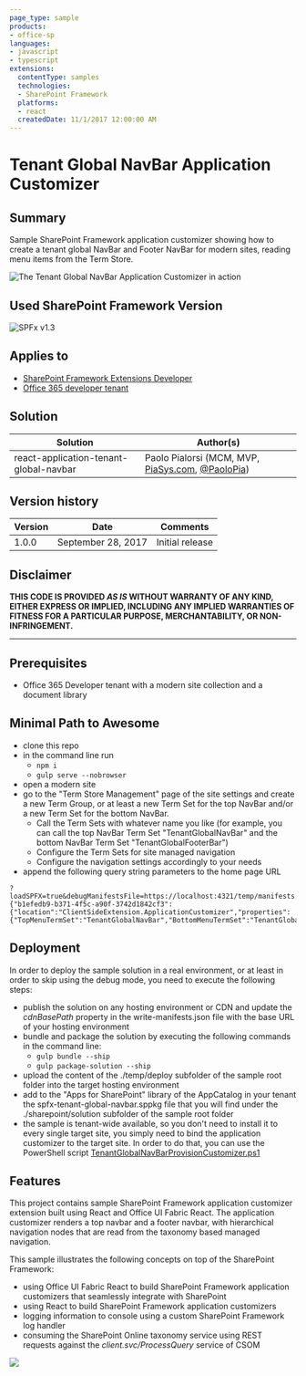 ```yaml
---
page_type: sample
products:
- office-sp
languages:
- javascript
- typescript
extensions:
  contentType: samples
  technologies:
  - SharePoint Framework
  platforms:
  - react
  createdDate: 11/1/2017 12:00:00 AM
---
```

# Tenant Global NavBar Application Customizer

## Summary

Sample SharePoint Framework application customizer showing how to create a tenant global NavBar and Footer NavBar for modern sites, reading menu items from the Term Store.

![The Tenant Global NavBar Application Customizer in action](./assets/Tenant-Global-NavBar.png)

## Used SharePoint Framework Version

![SPFx v1.3](https://img.shields.io/badge/SPFx-1.3-green.svg)

## Applies to

* [SharePoint Framework Extensions Developer](https://dev.office.com/sharepoint/docs/spfx/extensions/overview-extensions)
* [Office 365 developer tenant](http://dev.office.com/sharepoint/docs/spfx/set-up-your-developer-tenant)

## Solution

Solution|Author(s)
--------|---------
react-application-tenant-global-navbar|Paolo Pialorsi (MCM, MVP, [PiaSys.com](https://piasys.com), [@PaoloPia](https://twitter.com/PaoloPia))

## Version history

Version|Date|Comments
-------|----|--------
1.0.0|September 28, 2017|Initial release

## Disclaimer

**THIS CODE IS PROVIDED *AS IS* WITHOUT WARRANTY OF ANY KIND, EITHER EXPRESS OR IMPLIED, INCLUDING ANY IMPLIED WARRANTIES OF FITNESS FOR A PARTICULAR PURPOSE, MERCHANTABILITY, OR NON-INFRINGEMENT.**

---

## Prerequisites

* Office 365 Developer tenant with a modern site collection and a document library

## Minimal Path to Awesome

* clone this repo
* in the command line run
  * `npm i`
  * `gulp serve --nobrowser`
* open a modern site
* go to the "Term Store Management" page of the site settings and create a new Term Group, or at least a new Term Set for the top NavBar and/or a new Term Set for the bottom NavBar.
  * Call the Term Sets with whatever name you like (for example, you can call the top NavBar Term Set "TenantGlobalNavBar" and the bottom NavBar Term Set "TenantGlobalFooterBar")
  * Configure the Term Sets for site managed navigation
  * Configure the navigation settings accordingly to your needs
* append the following query string parameters to the home page URL

```text
?loadSPFX=true&debugManifestsFile=https://localhost:4321/temp/manifests.js&customActions={"b1efedb9-b371-4f5c-a90f-3742d1842cf3":{"location":"ClientSideExtension.ApplicationCustomizer","properties":{"TopMenuTermSet":"TenantGlobalNavBar","BottomMenuTermSet":"TenantGlobalFooterBar"}}}
```

## Deployment

In order to deploy the sample solution in a real environment, or at least in order to skip using the debug mode, you need to execute the following steps:
* publish the solution on any hosting environment or CDN and update the _cdnBasePath_ property in the write-manifests.json file with the base URL of your hosting environment
* bundle and package the solution by executing the following commands in the command line:
  * `gulp bundle --ship`
  * `gulp package-solution --ship`
* upload the content of the ./temp/deploy subfolder of the sample root folder into the target hosting environment
* add to the "Apps for SharePoint" library of the AppCatalog in your tenant the spfx-tenant-global-navbar.sppkg file that you will find under the ./sharepoint/solution subfolder of the sample root folder
* the sample is tenant-wide available, so you don't need to install it to every single target site, you simply need to bind the application customizer to the target site. In order to do that, you can use the PowerShell script [TenantGlobalNavBarProvisionCustomizer.ps1](./TenantGlobalNavBarProvisionCustomizer.ps1)

## Features

This project contains sample SharePoint Framework application customizer extension built using React and Office UI Fabric React. The application customizer renders a top navbar and a footer navbar, with hierarchical navigation nodes that are read from the taxonomy based managed navigation.

This sample illustrates the following concepts on top of the SharePoint Framework:

* using Office UI Fabric React to build SharePoint Framework application customizers that seamlessly integrate with SharePoint
* using React to build SharePoint Framework application customizers
* logging information to console using a custom SharePoint Framework log handler
* consuming the SharePoint Online taxonomy service using REST requests against the _client.svc/ProcessQuery_ service of CSOM

![](https://telemetry.sharepointpnp.com/sp-dev-fx-extensions/samples/react-application-tenant-global-navbar)
